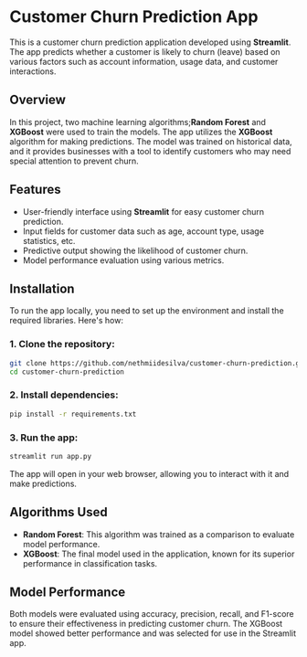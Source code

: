 # Customer Churn Prediction App

This is a customer churn prediction application developed using **Streamlit**. The app predicts whether a customer is likely to churn (leave) based on various factors such as account information, usage data, and customer interactions.

## Overview

In this project, two machine learning algorithms;**Random Forest** and **XGBoost** were used to train the models. The app utilizes the **XGBoost** algorithm for making predictions. The model was trained on historical data, and it provides businesses with a tool to identify customers who may need special attention to prevent churn.

## Features

- User-friendly interface using **Streamlit** for easy customer churn prediction.
- Input fields for customer data such as age, account type, usage statistics, etc.
- Predictive output showing the likelihood of customer churn.
- Model performance evaluation using various metrics.

## Installation

To run the app locally, you need to set up the environment and install the required libraries. Here's how:

### 1. Clone the repository:
```bash
git clone https://github.com/nethmiidesilva/customer-churn-prediction.git
cd customer-churn-prediction
```

### 2. Install dependencies:
```bash
pip install -r requirements.txt
```

### 3. Run the app:
```bash
streamlit run app.py
```

The app will open in your web browser, allowing you to interact with it and make predictions.

## Algorithms Used

- **Random Forest**: This algorithm was trained as a comparison to evaluate model performance.
- **XGBoost**: The final model used in the application, known for its superior performance in classification tasks.

## Model Performance

Both models were evaluated using accuracy, precision, recall, and F1-score to ensure their effectiveness in predicting customer churn. The XGBoost model showed better performance and was selected for use in the Streamlit app.
